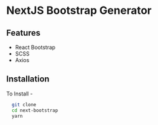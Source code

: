 # NextJS Bootstrap Generator
## Features

- React Bootstrap
- SCSS
- Axios

## Installation

To Install - 

```bash
  git clone 
  cd next-bootstrap
  yarn
```


